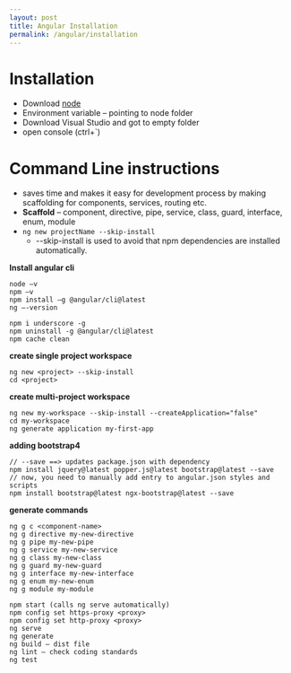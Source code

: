 ```yaml
---
layout: post
title: Angular Installation
permalink: /angular/installation
---
```


# Installation
* Download [node](https://nodejs.org/en/)
* Environment variable – pointing to node folder
* Download Visual Studio and got to empty folder
* open console (ctrl+`)

# Command Line instructions
* saves time and makes it easy for development process by making scaffolding for components, services, routing etc.
* **Scaffold** – component, directive, pipe, service, class, guard, interface, enum, module
* `ng new projectName --skip-install`
  - --skip-install is used to avoid that npm dependencies are installed automatically.

**Install angular cli**
```
node –v 
npm –v
npm install –g @angular/cli@latest
ng –-version
```
```
npm i underscore -g
npm uninstall -g @angular/cli@latest
npm cache clean
```
**create single project workspace**
```
ng new <project> --skip-install
cd <project>
```
**create multi-project workspace**
```
ng new my-workspace --skip-install --createApplication="false"
cd my-workspace
ng generate application my-first-app
```
**adding bootstrap4**
```
// --save ==> updates package.json with dependency
npm install jquery@latest popper.js@latest bootstrap@latest --save
// now, you need to manually add entry to angular.json styles and scripts
npm install bootstrap@latest ngx-bootstrap@latest --save
```
**generate commands**
```
ng g c <component-name>
ng g directive my-new-directive 
ng g pipe my-new-pipe 
ng g service my-new-service 
ng g class my-new-class 
ng g guard my-new-guard 
ng g interface my-new-interface 
ng g enum my-new-enum 
ng g module my-module
```
```
npm start (calls ng serve automatically)
npm config set https-proxy <proxy>
npm config set http-proxy <proxy>
ng serve
ng generate
ng build – dist file
ng lint – check coding standards
ng test
```